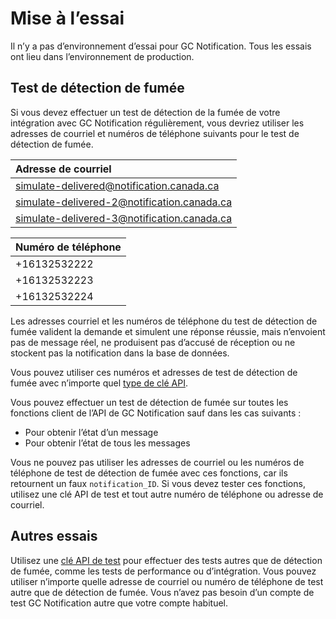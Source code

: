 # Mise à l’essai

Il n’y a pas d’environnement d’essai pour GC Notification. Tous les essais ont lieu dans l’environnement de production. 

## Test de détection de fumée

Si vous devez effectuer un test de détection de la fumée de votre intégration avec GC Notification régulièrement, vous devriez utiliser les adresses de courriel et numéros de téléphone suivants pour le test de détection de fumée.

|Adresse de courriel|
|:---|
|simulate-delivered@notification.canada.ca|
|simulate-delivered-2@notification.canada.ca|
|simulate-delivered-3@notification.canada.ca|

|Numéro de téléphone|
|:---|
|+16132532222|
|+16132532223|
|+16132532224|

Les adresses courriel et les numéros de téléphone du test de détection de fumée valident la demande et simulent une réponse réussie, mais n’envoient pas de message réel, ne produisent pas d’accusé de réception ou ne stockent pas la notification dans la base de données.

Vous pouvez utiliser ces numéros et adresses de test de détection de fumée avec n’importe quel [type de clé API](cles.md).

Vous pouvez effectuer un test de détection de fumée sur toutes les fonctions client de l’API de GC Notification sauf dans les cas suivants :

- Pour obtenir l’état d’un message
- Pour obtenir l’état de tous les messages

Vous ne pouvez pas utiliser les adresses de courriel ou les numéros de téléphone de test de détection de fumée avec ces fonctions, car ils retournent un faux `notification_ID`. Si vous devez tester ces fonctions, utilisez une clé API de test et tout autre numéro de téléphone ou adresse de courriel.

## Autres essais

Utilisez une [clé API de test](cles.md) pour effectuer des tests autres que de détection de fumée, comme les tests de performance ou d’intégration. Vous pouvez utiliser n’importe quelle adresse de courriel ou numéro de téléphone de test autre que de détection de fumée. Vous n’avez pas besoin d’un compte de test GC Notification autre que votre compte habituel.
